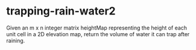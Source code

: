 # trapping-rain-water2
Given an m x n integer matrix heightMap representing the height of each unit cell in a 2D elevation map, return the volume of water it can trap after raining.
